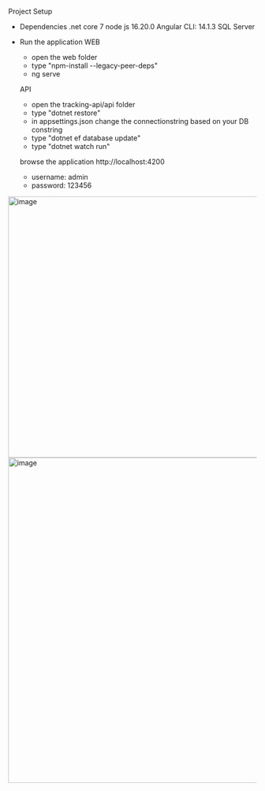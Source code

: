 Project Setup

- Dependencies
  .net core 7
  node js 16.20.0
  Angular CLI: 14.1.3
  SQL Server

- Run the application
  WEB
  - open the web folder
  - type "npm-install --legacy-peer-deps"
  - ng serve
 
  API
  - open the tracking-api/api folder
  - type "dotnet restore"
  - in appsettings.json change the connectionstring based on your DB constring
  - type "dotnet ef database update"
  - type "dotnet watch run"

  browse the application
  http://localhost:4200
  - username: admin
  - password: 123456

<img width="530" alt="image" src="https://github.com/user-attachments/assets/d121f030-1b98-40c9-85c1-2e271f655708" />

<img width="660" alt="image" src="https://github.com/user-attachments/assets/a568292b-7443-4253-9096-af44dddf64fd" />
